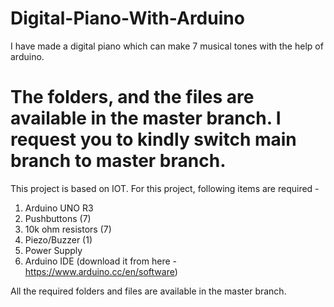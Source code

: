 # Digital-Piano-With-Arduino
I have made a digital piano which can make 7 musical tones with the help of arduino.

# The folders, and the files are available in the master branch. I request you to kindly switch main branch to master branch.

This project is based on IOT.
For this project, following items are required - 

1. Arduino UNO R3
2. Pushbuttons (7)
3. 10k ohm resistors (7)
4. Piezo/Buzzer (1)
5. Power Supply
6. Arduino IDE (download it from here - https://www.arduino.cc/en/software)

All the required folders and files are available in the master branch.

